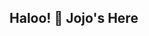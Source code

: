 ## Haloo! 👋 Jojo's Here

<!--
**jojoAzmi/jojoAzmi** is a ✨ _special_ ✨ repository because its `README.md` (this file) appears on your GitHub profile.



> 📖 I’m currently studying on Politeknik Negeri Sriwijaya as a Computer Engineering Student
> 🌱 Still learning From Basic 
> 📫 Reach me at : **Instagram**: [joharar.r](https://www.instagram.com/joharar.r/)

